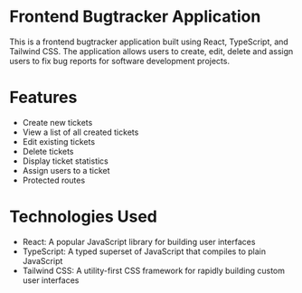 # Frontend Bugtracker Application <br>
This is a frontend bugtracker application built using React, TypeScript, and Tailwind CSS. The application allows users to create, edit, delete and assign users to fix bug reports for software development projects.

# Features <br>
* Create new tickets <br>
* View a list of all created tickets <br>
* Edit existing tickets <br>
* Delete tickets<br>
* Display ticket statistics<br>
* Assign users to a ticket<br>
* Protected routes<br>

# Technologies Used<br>
* React: A popular JavaScript library for building user interfaces<br>
* TypeScript: A typed superset of JavaScript that compiles to plain JavaScript<br>
* Tailwind CSS: A utility-first CSS framework for rapidly building custom user interfaces<br>

